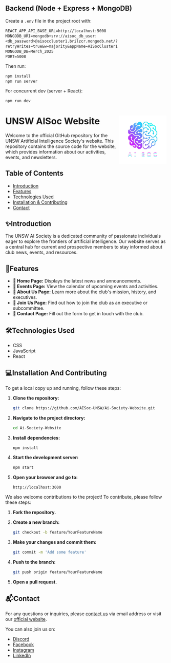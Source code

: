## Backend (Node + Express + MongoDB)

Create a `.env` file in the project root with:

```
REACT_APP_API_BASE_URL=http://localhost:5008
MONGODB_URI=mongodb+srv://aisoc_db_user:<db_password>@aisoccluster1.brilzcr.mongodb.net/?retryWrites=true&w=majority&appName=AISocCluster1
MONGODB_DB=Merch_2025
PORT=5008
```

Then run:

```
npm install
npm run server
```

For concurrent dev (server + React):

```
npm run dev
```

# UNSW AISoc Website <img src="src/assets/aisoc-logo.webp" width="150" height="150" align="right">

Welcome to the official GitHub repository for the UNSW Artificial Intelligence Society's website. This repository contains the source code for the website, which provides information about our activities, events, and newsletters.

## Table of Contents

- [Introduction](#introduction)
- [Features](#features)
- [Technologies Used](#technologies-used)
- [Installation & Contributing](#installation-and-contributing)
- [Contact](#contact)

## ✨Introduction

The UNSW AI Society is a dedicated community of passionate individuals eager to explore the frontiers of artificial intelligence. Our website serves as a central hub for current and prospective members to stay informed about club news, events, and resources.

## 🚀Features

- **📰 Home Page:** Displays the latest news and announcements.
- **📅 Events Page:** View the calendar of upcoming events and activities.
- **📖 About Us Page:** Learn more about the club's mission, history, and executives.
- **🙋 Join Us Page:** Find out how to join the club as an executive or subcommittee.
- **📩 Contact Page:** Fill out the form to get in touch with the club.

## 🛠Technologies Used

- CSS
- JavaScript
- React

## 💻Installation And Contributing

To get a local copy up and running, follow these steps:

1. **Clone the repository:**

   ```bash
   git clone https://github.com/AISoc-UNSW/Ai-Society-Website.git
   ```

2. **Navigate to the project directory:**

   ```bash
   cd Ai-Society-Website
   ```

3. **Install dependencies:**

   ```bash
   npm install
   ```

4. **Start the development server:**

   ```bash
   npm start
   ```

5. **Open your browser and go to:**

   ```
   http://localhost:3000
   ```

We also welcome contributions to the project! To contribute, please follow these steps:

1. **Fork the repository.**
2. **Create a new branch:**

   ```bash
   git checkout -b feature/YourFeatureName
   ```

3. **Make your changes and commit them:**

   ```bash
   git commit -m 'Add some feature'
   ```

4. **Push to the branch:**

   ```bash
   git push origin feature/YourFeatureName
   ```

5. **Open a pull request.**

## 📬Contact

For any questions or inquiries, please [contact us](mailto:aisoc@unsw.edu.au) via email address or visit our [official website](https://unswaisoc.com/).

You can also join us on:

- [Discord](https://discord.gg/856FnEQePJ)
- [Facebook](https://www.facebook.com/profile.php?id=100092595608038)
- [Instagram](https://www.instagram.com/unswai.soc/)
- [LinkedIn](https://www.linkedin.com/company/unsw-artificial-intelligence-society/mycompany/)
